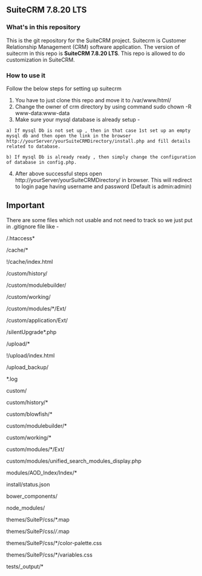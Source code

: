 ## SuiteCRM 7.8.20  LTS

### What's in this repository ###

  This is the git repository for the SuiteCRM project.  Suitecrm is Customer Relationship Management (CRM) software application. The version of suitecrm in this repo is **SuiteCRM 7.8.20 LTS**. This repo is allowed to do customization in SuiteCRM.

### How to use it ###

Follow the below steps for setting up suitecrm
  1. You have to just clone this repo and move it to /var/www/html/
  2. Change the owner of crm directory by using command sudo chown -R www-data:www-data <directory name>
  3. Make sure your mysql database is already setup -
      
    a) If mysql Db is not set up , then in that case 1st set up an empty mysql db and then open the link in the browser  http://yourServer/yourSuiteCRMDirectory/install.php and fill details related to database. 
     
    b) If mysql Db is already ready , then simply change the configuration of database in config.php.
 
 4. After above successful steps open  http://yourServer/yourSuiteCRMDirectory/   in browser.  This will redirect to login page having username and password  (Default is admin:admin)

## Important ##

There are some files which not usable and not need to track so we just put in .gitignore file like -

/.htaccess*

/cache/*

!/cache/index.html

/custom/history/

/custom/modulebuilder/

/custom/working/

/custom/modules/*/Ext/

/custom/application/Ext/

/silentUpgrade*.php

/upload/*

!/upload/index.html

/upload_backup/

*.log

custom/

custom/history/*

custom/blowfish/*

custom/modulebuilder/*

custom/working/*

custom/modules/*/Ext/

custom/modules/unified_search_modules_display.php

modules/AOD_Index/Index/*

install/status.json

bower_components/

node_modules/

themes/SuiteP/css/*.map

themes/SuiteP/css/*/*.map

themes/SuiteP/css/*/color-palette.css

themes/SuiteP/css/*/variables.css

tests/_output/*



